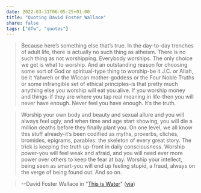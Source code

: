```yaml
---
date: 2022-03-31T06:05:25+01:00
title: "Quoting David Foster Wallace"
share: false
tags: ["dfw", "quotes"]
---
```

> Because here’s something else that’s true. In the day-to-day trenches of
> adult life, there is actually no such thing as atheism. There is no such
> thing as not worshipping. Everybody worships. The only choice we get is what
> to worship. And an outstanding reason for choosing some sort of God or
> spiritual-type thing to worship-be it J.C. or Allah, be it Yahweh or the
> Wiccan mother-goddess or the Four Noble Truths or some infrangible set of
> ethical principles-is that pretty much anything else you worship will eat you
> alive. If you worship money and things-if they are where you tap real meaning
> in life-then you will never have enough. Never feel you have enough. It’s the
> truth.

> Worship your own body and beauty and sexual allure and you will always feel
> ugly, and when time and age start showing, you will die a million deaths
> before they finally plant you. On one level, we all know this stuff
> already-it’s been codified as myths, proverbs, clichés, bromides, epigrams,
> parables: the skeleton of every great story. The trick is keeping the truth
> up-front in daily consciousness. Worship power-you will feel weak and afraid,
> and you will need ever more power over others to keep the fear at bay.
> Worship your intellect, being seen as smart-you will end up feeling stupid,
> a fraud, always on the verge of being found out. And so on.

> --David Foster Wallace in "[This is Water](https://web.archive.org/web/20080213082423/http://www.marginalia.org/dfw_kenyon_commencement.html)" ([via](https://macwright.com/2022/03/29/recently.html))


